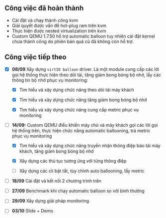 ## Công việc đã hoàn thành

- Cài đặt và chạy thành công kvm
- Giải quyết được vấn đề hot-plug ram trên kvm
- Thực hiện được nested virtualization trên kvm
- Custom QEMU 1.7.50 hỗ trợ automatic balloon tuy nhiên cài đặt kernel
chưa thành công do phiên bản quá cũ đã không còn hỗ trợ.

## Công việc tiếp theo

- [x] **08/09** Xây dựng `virtIO balloon` driver. Là một module cung cấp các lời gọi hệ
thống thực hiện theo dõi tải, tăng giảm bong bóng bộ nhớ, lấy các thông tin
bộ nhớ phục vụ monitoring:

  - [x] Tìm hiểu và xây dựng chức năng theo dõi tải máy khách

  - [x] Tìm hiểu và xây dựng chức năng tăng giảm bong bóng bộ nhớ

  - [x] Tìm hiểu và xây dựng chức năng cung cấp metric phục vụ monitoring

- [ ] **14/09:** Custom QEMU điều khiển máy chủ và máy khách gọi các lời gọi hệ thống
trên, thực hiện chức năng automatic ballooning, trả metric phục vụ monitoring

  - [x] Tìm hiểu và xây dựng chức năng truyền nhận thông điệp báo tải máy khách,
  tăng giảm bong bóng bộ nhớ

  - [x] Xây dựng các thủ tục tương ứng với từng thông điệp

  - [ ] Xây dựng các cli bật tắt, tùy chỉnh auto ballooning, lấy metric

- [ ] **18/09** Cài đặt và kết nối 2 chương trình trên

- [ ] **27/09** Benchmark khi chạy automatic balloon so với bình thường

- [ ] **29/09** Xây dựng giải pháp monitoring

- [ ] **03/10** Slide + Demo

